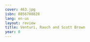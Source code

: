 ```yaml
---
cover: 463.jpg
isbn: 0856708828
lang: en-us
layout: review
title: Venturi, Rauch and Scott Brown
year: 0
---
```


